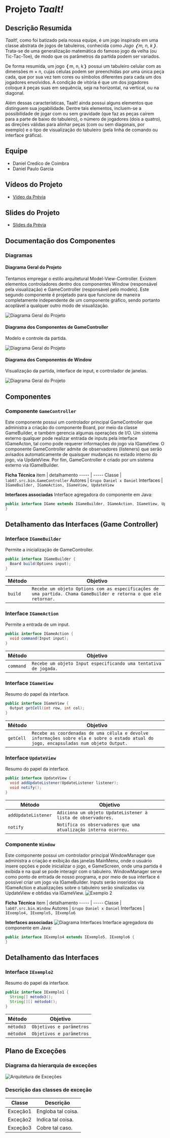 # Projeto _Taalt!_

## Descrição Resumida

_Taalt!_, como foi batizado pela nossa equipe, é um jogo inspirado em uma classe abstrata de jogos de tabuleiros, conhecida como _Jogo ❬m, n, k❭_. Trata-se de uma generalização matemática do famoso jogo da velha (ou Tic-Tac-Toe), de modo que os parâmetros da partida podem ser variados.

De forma resumida, um jogo ❬m, n, k❭ possui um tabuleiro celular com as dimensões m × n, cujas células podem ser preenchidas por uma única peça cada, que por sua vez tem cores ou símbolos diferentes para cada um dos jogadores envolvidos. A condição de vitória é que um dos jogadores coloque *k* peças suas em sequência, seja na horizontal, na vertical, ou na diagonal.

Além dessas características, Taalt! ainda possui alguns elementos que distinguem sua jogabilidade. Dentre tais elementos, incluem-se a possibilidade de jogar com ou sem gravidade (que faz as peças caírem para a parte de baixo do tabuleiro), o número de jogadores (dois a quatro), as direções válidas para alinhar peças (com ou sem diagonais, por exemplo) e o tipo de visualização do tabuleiro (pela linha de comando ou interface gráfica).



## Equipe
* Daniel Credico de Coimbra
* Daniel Paulo Garcia



## Vídeos do Projeto
* [Vídeo da Prévia](assets/Prévia_Vídeo.mp4)



## Slides do Projeto
* [Slides da Prévia](assets/Prévia_Slides.pdf)



## Documentação dos Componentes

### Diagramas

#### Diagrama Geral do Projeto
Tentamos empregar o estilo arquitetural Model-View-Controller. Existem elementos controladores dentro dos componentes Window (responsável pela visualização) e GameController (responsável pelo modelo). Este segundo componente é projetado para que funcione de maneira completamente independente de um componente gráfico, sendo portanto acoplável a qualquer outro modo de visualização.

![Diagrama Geral do Projeto](assets/Arquitetura_Geral.png)

#### Diagrama dos Componentes de GameController
Modelo e controle da partida.

![Diagrama Geral do Projeto](assets/Arquitetura_Jogo.png)

#### Diagrama dos Componentes de Window
Visualização da partida, interface de input, e controlador de janelas.

![Diagrama Geral do Projeto](assets/Arquitetura_GUI.png)



## Componentes

### Componente `GameController`
Este componente possui um controlador principal GameController que administra a criação do componente Board, por meio da classe GameBuilder, e também gerencia algumas operações de I/O. Um sistema externo qualquer pode realizar entrada de inputs pela interface IGameActon, tal como pode requerer informações do jogo via IGameView. O componente GameController admite de observadores (listeners) que serão avisados automaticamente de quaisquer mudanças no estado interno do jogo, via UpdateView. Por fim, GameController é criado por um sistema externo via IGameBuilder.

**Ficha Técnica**
item | detalhamento
----- | -----
Classe | `lab07.src.bin.GameController`
Autores | `Grupo Daniel x Daniel`
Interfaces | `IGameBuilder, IGameAction, IGameView, UpdateView`

**Interfaces associadas**
Interface agregadora do componente em Java:
~~~java
public interface IGame extends IGameBuilder, IGameAction, IGameView, UpdateView {
}
~~~

## Detalhamento das Interfaces (Game Controller)
### Interface `IGameBuilder`
Permite a inicialização de GameController.
~~~java
public interface IGameBuilder {
  Board build(Options input);
}
~~~
Método | Objetivo
-------| --------
`build` | `Recebe um objeto Options com as especificações de uma partida. Chama GameBuilder e retorna o que ele retornar.`

### Interface `IGameAction`
Permite a entrada de um input.
~~~java
public interface IGameAction {
  void command(Input input);
}
~~~
Método | Objetivo
-------| --------
`command` | `Recebe um objeto Input especificando uma tentativa de jogada.`

### Interface `IGameView`
Resumo do papel da interface.
~~~java
public interface IGameView {
  Output getCell(int row, int col);
}
~~~
Método | Objetivo
-------| --------
`getCell` | `Recebe as coordenadas de uma célula e devolve informações sobre ela e sobre o estado atual do jogo, encapsuladas num objeto Output.`

### Interface `UpdateView`
Resumo do papel da interface.
~~~java
public interface UpdateView {
  void addUpdateListener(UpdateListener listener);
  void notify();
}
~~~
Método | Objetivo
-------| --------
`addUpdateListener` | `Adiciona um objeto UpdateListener à lista de observadores.`
`notify` | `Notifica os observadores que uma atualização interna ocorreu.`


### Componente `Window`
Este componente possui um controlador principal WindowManager que administra a criação e exibição das janelas MainMenu, onde o usuário insere opções e pode inicializar o jogo, e GameScreen, onde uma partida é exibida e na qual se pode interagir com o tabuleiro. WindowManager serve como ponto de entrada de nosso programa, e por meio de sua interface é possível criar um jogo via IGameBuilder. Inputs serão inseridos via IGameAction e atualizações sobre o tabuleiro serão sinalizadas via UpdateView e obtidas via IGameView.
![Exemplo 2](assets/imagem)

**Ficha Técnica**
item | detalhamento
----- | -----
Classe | `lab07.src.bin.Window`
Autores | `Grupo Daniel x Daniel`
Interfaces | `IExemplo4, IExemplo5, IExemplo6`

**Interfaces associadas**
![Diagrama Interfaces](assets/imagem)
Interface agregadora do componente em Java:
~~~java
public interface IExemplo4 extends IExemplo5, IExemplo6 {
}
~~~



## Detalhamento das Interfaces

### Interface `IExemplo2`
Resumo do papel da interface.
~~~java
public interface IExemplo1 {
  String[] método3();
  String[][] método4();
}
~~~
Método | Objetivo
-------| --------
`método3` | `Objetivos e parâmetros`
`método4` | `Objetivos e parâmetros`



## Plano de Exceções

### Diagrama da hierarquia de exceções
![Arquitetura de Exceções](assets/Arquitetura_Exceções.png)

### Descrição das classes de exceção
Classe | Descrição
----- | -----
Exceção1 | Engloba tal coisa.
Exceção2 | Indica tal coisa.
Exceção3 | Cobre tal caso.

